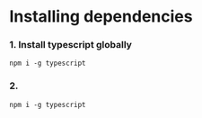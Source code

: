 # Installing dependencies

### 1. Install typescript globally
```shell script
npm i -g typescript
```

### 2.  
```shell script
npm i -g typescript
```